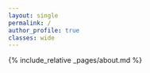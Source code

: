 ```yaml
---
layout: single
permalink: /
author_profile: true
classes: wide
---
```


{% include_relative _pages/about.md %}
